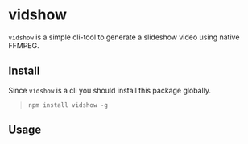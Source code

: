 # vidshow
`vidshow` is a simple cli-tool to generate a slideshow video using native FFMPEG.

## Install
Since `vidshow` is a cli you should install this package globally.
> `npm install vidshow -g`

## Usage